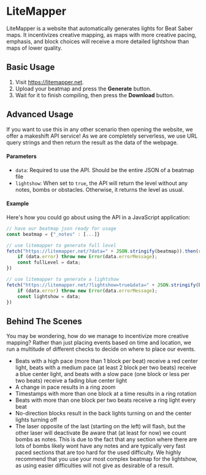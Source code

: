 # LiteMapper
LiteMapper is a website that automatically generates lights for Beat Saber maps. It incentivizes creative mapping, as maps with more creative pacing, emphasis, and block choices will receive a more detailed lightshow than maps of lower quality.

## Basic Usage
1. Visit https://litemapper.net.
2. Upload your beatmap and press the **Generate** button.
3. Wait for it to finish compiling, then press the **Download** button.

## Advanced Usage
If you want to use this in any other scenario then opening the website, we offer a makeshift API service!
As we are completely serverless, we use URL query strings and then return the result as the data of the webpage.

#### Parameters
- ``data``: Required to use the API. Should be the entire JSON of a beatmap file
- ``lightshow``: When set to ``true``, the API will return the level without any notes, bombs or obstacles. Otherwise, it returns the level as usual.

#### Example
Here's how you could go about using the API in a JavaScript application:
```javascript
// have our beatmap json ready for usage
const beatmap = {"_notes" : [...]}

// use litemapper to generate full level
fetch("https://litemapper.net/?data=" + JSON.stringify(beatmap)).then(res => res.json()).then(data => {
    if (data.error) throw new Error(data.errorMessage);
    const fullLevel = data;
})

// use litemapper to generate a lightshow
fetch("https://litemapper.net/?lightshow=true&data=" + JSON.stringify(beatmap)).then(res => res.json()).then(data => {
    if (data.error) throw new Error(data.errorMessage);
    const lightshow = data;
})
```

## Behind The Scenes
You may be wondering, how do we manage to incentivize more creative mapping? Rather than just placing events based on time and location, we run a multitude of different checks to decide on where to place our events.
- Beats with a high pace (more than 1 block per beat) receive a red center light, beats with a medium pace (at least 2 block per two beats) receive a blue center light, and beats with a slow pace (one block or less per two beats) receive a fading blue center light
- A change in pace results in a ring zoom
- Timestamps with more than one block at a time results in a ring rotation
- Beats with more than one block per two beats receive a ring light every beat
- No-direction blocks result in the back lights turning on and the center lights turning off
- The laser opposite of the last (starting on the left) will flash, but the other laser will deactivate
Be aware that (at least for now) we count bombs as notes. This is due to the fact that any section where there are lots of bombs likely wont have any notes and are typically very fast paced sections that are too hard for the used difficulty. We highly recommend that you use your most complex beatmap for the lightshow, as using easier difficulties will not give as desirable of a result.
